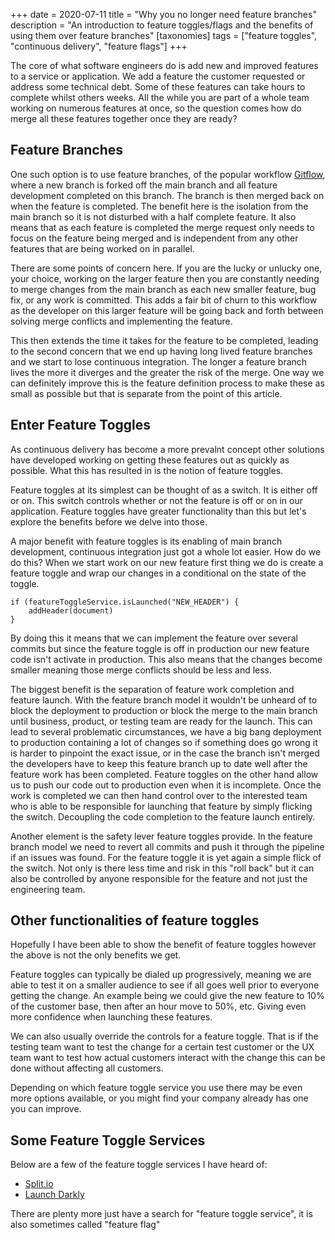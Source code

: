 +++
date = 2020-07-11
title = "Why you no longer need feature branches"
description = "An introduction to feature toggles/flags and the benefits of using them over feature branches"
[taxonomies]
tags = ["feature toggles", "continuous delivery", "feature flags"]
+++

The core of what software engineers do is add new and improved features to a service or application. We add a feature the customer requested or address some technical debt. Some of these features can take hours to complete whilst others weeks. All the while you are part of a whole team working on numerous features at once, so the question comes how do merge all these features together once they are ready?

## Feature Branches
One such option is to use feature branches, of the popular workflow [Gitflow], where a new branch is forked off the main branch and all feature development completed on this branch. The branch is then merged back on when the feature is completed. The benefit here is the isolation from the main branch so it is not disturbed with a half complete feature. It also means that as each feature is completed the merge request only needs to focus on the feature being merged and is independent from any other features that are being worked on in parallel.

There are some points of concern here. If you are the lucky or unlucky one, your choice, working on the larger feature then you are constantly needing to merge changes from the main branch as each new smaller feature, bug fix, or any work is committed. This adds a fair bit of churn to this workflow as the developer on this larger feature will be going back and forth between solving merge conflicts and implementing the feature.

This then extends the time it takes for the feature to be completed, leading to the second concern that we end up having long lived feature branches and we start to lose continuous integration. The longer a feature branch lives the more it diverges and the greater the risk of the merge. One way we can definitely improve this is the feature definition process to make these as small as possible but that is separate from the point of this article.

## Enter Feature Toggles

As continuous delivery has become a more prevalnt concept other solutions have developed working on getting these features out as quickly as possible. What this has resulted in is the notion of feature toggles.

Feature toggles at its simplest can be thought of as a switch. It is either off or on. This switch controls whether or not the feature is off or on in our application. Feature toggles have greater functionality than this but let's explore the benefits before we delve into those.

A major benefit with feature toggles is its enabling of main branch development, continuous integration just got a whole lot easier. How do we do this? When we start work on our new feature first thing we do is create a feature toggle and wrap our changes in a conditional on the state of the toggle.

```
if (featureToggleService.isLaunched("NEW_HEADER") {
	addHeader(document)
}
```

By doing this it means that we can implement the feature over several commits but since the feature toggle is off in production our new feature code isn't activate in production. This also means that the changes become smaller meaning those merge conflicts should be less and less.

The biggest benefit is the separation of feature work completion and feature launch. With the feature branch model it wouldn't be unheard of to block the deployment to production or block the merge to the main branch until business, product, or testing team are ready for the launch. This can lead to several problematic circumstances, we have a big bang deployment to production containing a lot of changes so if something does go wrong it is harder to pinpoint the exact issue, or in the case the branch isn't merged the developers have to keep this feature branch up to date well after the feature work has been completed. Feature toggles on the other hand allow us to push our code out to production even when it is incomplete. Once the work is completed we can then hand control over to the interested team who is able to be responsible for launching that feature by simply flicking the switch. Decoupling the code completion to the feature launch entirely.

Another element is the safety lever feature toggles provide. In the feature branch model we need to revert all commits and push it through the pipeline if an issues was found. For the feature toggle it is yet again a simple flick of the switch. Not only is there less time and risk in this "roll back" but it can also be controlled by anyone responsible for the feature and not just the engineering team.

## Other functionalities of feature toggles

Hopefully I have been able to show the benefit of feature toggles however the above is not the only benefits we get.

Feature toggles can typically be dialed up progressively, meaning we are able to test it on a smaller audience to see if all goes well prior to everyone getting the change. An example being we could give the new feature to 10% of the customer base, then after an hour move to 50%, etc. Giving even more confidence when launching these features.

We can also usually override the controls for a feature toggle. That is if the testing team want to test the change for a certain test customer or the UX team want to test how actual customers interact with the change this can be done without affecting all customers.

Depending on which feature toggle service you use there may be even more options available, or you might find your company already has one you can improve.

## Some Feature Toggle Services

Below are a few of the feature toggle services I have heard of:

- [Split.io](https://www.split.io/)
- [Launch Darkly](https://launchdarkly.com/)

There are plenty more just have a search for "feature toggle service", it is also sometimes called "feature flag"

[Gitflow]: https://www.atlassian.com/git/tutorials/comparing-workflows/gitflow-workflow
